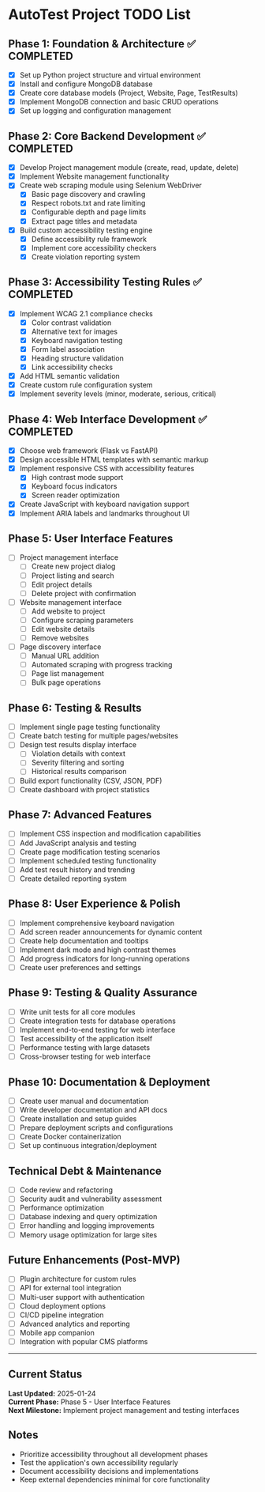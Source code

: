 # AutoTest Project TODO List

## Phase 1: Foundation & Architecture ✅ COMPLETED
- [x] Set up Python project structure and virtual environment
- [x] Install and configure MongoDB database
- [x] Create core database models (Project, Website, Page, TestResults)
- [x] Implement MongoDB connection and basic CRUD operations
- [x] Set up logging and configuration management

## Phase 2: Core Backend Development ✅ COMPLETED
- [x] Develop Project management module (create, read, update, delete)
- [x] Implement Website management functionality
- [x] Create web scraping module using Selenium WebDriver
  - [x] Basic page discovery and crawling
  - [x] Respect robots.txt and rate limiting
  - [x] Configurable depth and page limits
  - [x] Extract page titles and metadata
- [x] Build custom accessibility testing engine
  - [x] Define accessibility rule framework
  - [x] Implement core accessibility checkers
  - [x] Create violation reporting system

## Phase 3: Accessibility Testing Rules ✅ COMPLETED
- [x] Implement WCAG 2.1 compliance checks
  - [x] Color contrast validation
  - [x] Alternative text for images
  - [x] Keyboard navigation testing
  - [x] Form label association
  - [x] Heading structure validation
  - [x] Link accessibility checks
- [x] Add HTML semantic validation
- [x] Create custom rule configuration system
- [x] Implement severity levels (minor, moderate, serious, critical)

## Phase 4: Web Interface Development ✅ COMPLETED
- [x] Choose web framework (Flask vs FastAPI)
- [x] Design accessible HTML templates with semantic markup
- [x] Implement responsive CSS with accessibility features
  - [x] High contrast mode support
  - [x] Keyboard focus indicators
  - [x] Screen reader optimization
- [x] Create JavaScript with keyboard navigation support
- [x] Implement ARIA labels and landmarks throughout UI

## Phase 5: User Interface Features
- [ ] Project management interface
  - [ ] Create new project dialog
  - [ ] Project listing and search
  - [ ] Edit project details
  - [ ] Delete project with confirmation
- [ ] Website management interface
  - [ ] Add website to project
  - [ ] Configure scraping parameters
  - [ ] Edit website details
  - [ ] Remove websites
- [ ] Page discovery interface
  - [ ] Manual URL addition
  - [ ] Automated scraping with progress tracking
  - [ ] Page list management
  - [ ] Bulk page operations

## Phase 6: Testing & Results
- [ ] Implement single page testing functionality
- [ ] Create batch testing for multiple pages/websites
- [ ] Design test results display interface
  - [ ] Violation details with context
  - [ ] Severity filtering and sorting
  - [ ] Historical results comparison
- [ ] Build export functionality (CSV, JSON, PDF)
- [ ] Create dashboard with project statistics

## Phase 7: Advanced Features
- [ ] Implement CSS inspection and modification capabilities
- [ ] Add JavaScript analysis and testing
- [ ] Create page modification testing scenarios
- [ ] Implement scheduled testing functionality
- [ ] Add test result history and trending
- [ ] Create detailed reporting system

## Phase 8: User Experience & Polish
- [ ] Implement comprehensive keyboard navigation
- [ ] Add screen reader announcements for dynamic content
- [ ] Create help documentation and tooltips
- [ ] Implement dark mode and high contrast themes
- [ ] Add progress indicators for long-running operations
- [ ] Create user preferences and settings

## Phase 9: Testing & Quality Assurance
- [ ] Write unit tests for all core modules
- [ ] Create integration tests for database operations
- [ ] Implement end-to-end testing for web interface
- [ ] Test accessibility of the application itself
- [ ] Performance testing with large datasets
- [ ] Cross-browser testing for web interface

## Phase 10: Documentation & Deployment
- [ ] Create user manual and documentation
- [ ] Write developer documentation and API docs
- [ ] Create installation and setup guides
- [ ] Prepare deployment scripts and configurations
- [ ] Create Docker containerization
- [ ] Set up continuous integration/deployment

## Technical Debt & Maintenance
- [ ] Code review and refactoring
- [ ] Security audit and vulnerability assessment
- [ ] Performance optimization
- [ ] Database indexing and query optimization
- [ ] Error handling and logging improvements
- [ ] Memory usage optimization for large sites

## Future Enhancements (Post-MVP)
- [ ] Plugin architecture for custom rules
- [ ] API for external tool integration
- [ ] Multi-user support with authentication
- [ ] Cloud deployment options
- [ ] CI/CD pipeline integration
- [ ] Advanced analytics and reporting
- [ ] Mobile app companion
- [ ] Integration with popular CMS platforms

---

## Current Status
**Last Updated:** 2025-01-24  
**Current Phase:** Phase 5 - User Interface Features  
**Next Milestone:** Implement project management and testing interfaces

## Notes
- Prioritize accessibility throughout all development phases
- Test the application's own accessibility regularly
- Document accessibility decisions and implementations
- Keep external dependencies minimal for core functionality